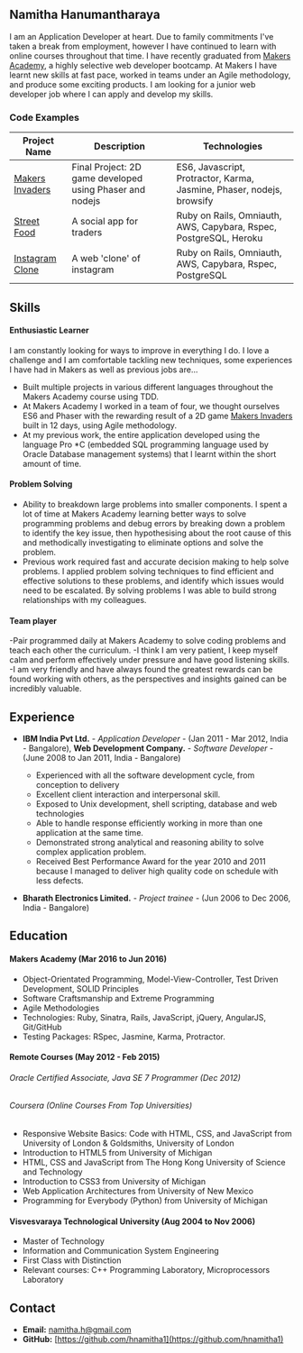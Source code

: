 ## Namitha Hanumantharaya

I am an Application Developer at heart. Due to family commitments I've taken a break from employment, however I have continued to learn
with online courses throughout that time. I have recently graduated from [Makers Academy](http://www.makersacademy.com/), a highly selective web developer bootcamp. At Makers I have learnt new skills at fast pace, worked in teams under an Agile methodology, and produce some exciting products. I am looking for a junior web developer job where I can apply and develop my skills.

### Code Examples

| Project Name        | Description         | Technologies        |
|-------------------------|-------------------------|-------------------------|
| [Makers Invaders](https://github.com/hnamitha1/final-project-makers)               | Final Project: 2D game developed using Phaser and nodejs                                                          | ES6, Javascript, Protractor, Karma, Jasmine, Phaser, nodejs, browsify               |
| [Street Food](https://github.com/hnamitha1/streetFood)| A social app for traders  | Ruby on Rails, Omniauth, AWS, Capybara, Rspec, PostgreSQL, Heroku |
| [Instagram Clone](https://github.com/hnamitha1/Photogram) | A web 'clone' of instagram                                                        | Ruby on Rails, Omniauth, AWS, Capybara, Rspec, PostgreSQL                    |

## Skills

#### Enthusiastic Learner

I am constantly looking for ways to improve in everything I do. I love a challenge and I am comfortable tackling new techniques, some experiences I have had in Makers as well as previous jobs are...

- Built multiple projects in various different languages throughout the Makers Academy course using TDD.
- At Makers Academy I worked in a team of four, we thought ourselves ES6 and Phaser with the rewarding result of a 2D game [Makers Invaders](https://makers-invaders.herokuapp.com/) built in 12 days, using Agile methodology.
- At my previous work, the entire application developed using the language Pro *C (embedded SQL programming language used by Oracle Database management systems) that I learnt within the short amount of time. 

#### Problem Solving

- Ability to breakdown large problems into smaller components. I spent a lot of time at Makers Academy learning better ways to solve programming problems and debug errors by breaking down a problem to identify the key issue, then hypothesising about the root cause of this and methodically investigating to eliminate options and solve the problem. 
- Previous work required fast and accurate decision making to help solve problems. I applied problem solving techniques to find efficient and effective solutions to these problems, and identify which issues would need to be escalated. By solving problems I was able to build strong relationships with my colleagues.
 
#### Team player

-Pair programmed daily at Makers Academy to solve coding problems and teach each other the curriculum.
-I think I am very patient, I keep myself calm and perform effectively under pressure and have good listening skills.
-I am very friendly and have always found the greatest rewards can be found working with others, as the perspectives and insights gained can be incredibly valuable. 

## Experience

- **IBM India Pvt Ltd.** - *Application Developer* - (Jan 2011 - Mar 2012, India - Bangalore), **Web Development Company.** - *Software Developer* - (June 2008 to Jan 2011, India - Bangalore)
    * Experienced with all the software development cycle, from conception to delivery
    * Excellent client interaction and interpersonal skill.
    * Exposed to Unix development, shell scripting, database and web technologies
    * Able to handle response efficiently working in more than one application at the same time.
    * Demonstrated strong analytical and reasoning ability to solve complex application problem.
    * Received Best Performance Award for the year 2010 and 2011 because I managed to deliver high quality code on schedule with less defects.
 
- **Bharath Electronics Limited.** - *Project trainee* - (Jun 2006 to Dec 2006, India - Bangalore)

## Education

#### Makers Academy (Mar 2016 to Jun 2016)

- Object-Orientated Programming, Model-View-Controller, Test Driven Development, SOLID Principles
- Software Craftsmanship and Extreme Programming
- Agile Methodologies
- Technologies: Ruby, Sinatra, Rails, JavaScript, jQuery, AngularJS, Git/GitHub
- Testing Packages: RSpec, Jasmine, Karma, Protractor.

#### Remote Courses (May 2012 - Feb 2015)

###### Oracle Certified Associate, Java SE 7 Programmer (Dec 2012)

###### Coursera (Online Courses From Top Universities)

- Responsive Website Basics: Code with HTML, CSS, and JavaScript from University of London & Goldsmiths, University of London
- Introduction to HTML5 from University of Michigan 
- HTML, CSS and JavaScript from  The Hong Kong University of Science and Technology
- Introduction to CSS3 from  University of Michigan
- Web Application Architectures from  University of New Mexico
- Programming for Everybody (Python) from University of Michigan

#### Visvesvaraya Technological University (Aug 2004 to Nov 2006)

- Master of Technology
- Information and Communication System Engineering
- First Class with Distinction
- Relevant courses: C++ Programming Laboratory, Microprocessors Laboratory

    
## Contact

- **Email:** namitha.h@gmail.com
- **GitHub:** [https://github.com/hnamitha1](https://github.com/hnamitha1)



 
